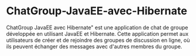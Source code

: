 # ChatGroup-JavaEE-avec-Hibernate
ChatGroup JavaEE avec Hibernate" est une application de chat de groupe développée en utilisant JavaEE et Hibernate. Cette application permet aux utilisateurs de créer et de rejoindre des groupes de discussion en ligne, où ils peuvent échanger des messages avec d'autres membres du groupe.
